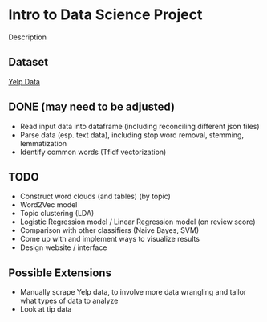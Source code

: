 # Intro to Data Science Project

Description

## Dataset

[Yelp Data](https://metatext.io/datasets/yelp-open-dataset)

## DONE (may need to be adjusted)

- Read input data into dataframe (including reconciling different json files)
- Parse data (esp. text data), including stop word removal, stemming, lemmatization
- Identify common words (Tfidf vectorization) 

## TODO

- Construct word clouds (and tables) (by topic)
- Word2Vec model
- Topic clustering (LDA)
- Logistic Regression model / Linear Regression model (on review score)
- Comparison with other classifiers (Naive Bayes, SVM)
- Come up with and implement ways to visualize results
- Design website / interface

## Possible Extensions

- Manually scrape Yelp data, to involve more data wrangling and tailor what types of data to analyze
- Look at tip data
